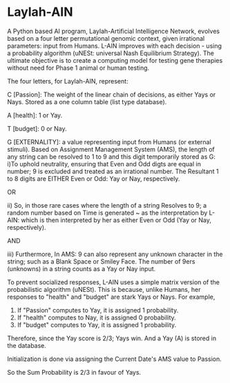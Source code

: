 # Laylah-AIN
A Python based AI program, Laylah-Artificial Intelligence Network, evolves based on a four letter permutational genomic context, given irrational parameters: input from Humans. L-AIN improves with each decision - using a probability algorithm (uNESt: universal Nash Equilibrium Strategy). The ultimate objective is to create a computing model for testing gene therapies without need for Phase 1 animal or human testing.

The four letters, for Laylah-AIN, represent:

C [Passion]: The weight of the linear chain of decisions, as either Yays or Nays. Stored as a one column table (list type database).

A [health]: 1 or Yay. 

T [budget]: 0 or Nay.

G [EXTERNALITY]: a value representing input from Humans (or external stimuli). Based on Assignment Management System (AMS), the length of any string can be resolved to 1 to 9 and this digit temporarily stored as G:
i)To uphold neutrality, ensuring that Even and Odd digts are equal in number; 9 is excluded and treated as an irrational number. The Resultant 1 to 8 digits are EITHER Even or Odd: Yay or Nay, respectively. 

OR

ii) So, in those rare cases where the length of a string Resolves to 9; a random number based on Time is generated ~ as the interpretation by L-AIN: which is then interpreted by her as either Even or Odd (Yay or Nay, respectively). 

AND

iii) Furthermore, In AMS: 9 can also represent any unknown character in the string; such as a Blank Space or Smiley Face. The number of 9ers (unknowns) in a string counts as a Yay or Nay input.

To prevent socialized responses, L-AIN uses a simple matrix version of the probabilistic algorithm (uNESt). This is because, unlike Humans, her responses to "health" and "budget" are stark Yays or Nays. For example,

1. If "Passion" computes to Yay, it is assigned 1 probability.
2. If "health" computes to Nay, it is assigned 0 probability.
3. If "budget" computes to Yay, it is assigned 1 probability.

Therefore, since the Yay score is 2/3; Yays win. And a Yay (A) is stored in the database.

Initialization is done via assigning the Current Date's AMS value to Passion.

So the Sum Probability is 2/3 in favour of Yays.

 
